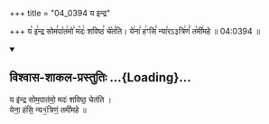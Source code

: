 +++
title = "04_0394 य इन्द्र"

+++
य꣡ इ꣢न्द्र सोम꣣पा꣡त꣢मो꣣ म꣡दः꣢ शविष्ठ꣣ चे꣡त꣢ति। ये꣢ना꣣ ह꣢ꣳसि꣣ न्या꣢रऽ३त्रि꣢णं꣣ त꣡मी꣢महे ॥ 04:0394 ॥

<div class="js_include" newlevelforh1="2" title="विश्वास-शाकल-प्रस्तुतिः" unfilled url="/vedAH_Rk/shAkalam/saMhitA/vishvAsa-prastutiH/08/012/01_ya_indra.md">
<details open><summary><h2>विश्वास-शाकल-प्रस्तुतिः ...{Loading}...</h2></summary>


य इ॑न्द्र सोम॒पात॑मो॒ मदः॑ शविष्ठ॒ चेत॑ति ।  
येना॒ हंसि॒ न्य१॒॑त्रिणं॒ तमी॑महे ॥

</details>
</div>